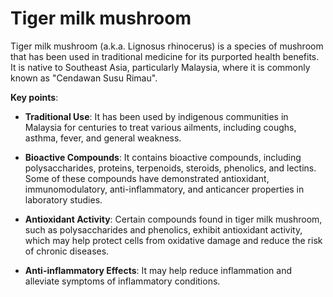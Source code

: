 # Tiger milk mushroom

Tiger milk mushroom (a.k.a. Lignosus rhinocerus) is a species of mushroom that has been used in traditional medicine for its purported health benefits. It is native to Southeast Asia, particularly Malaysia, where it is commonly known as "Cendawan Susu Rimau".

**Key points**:

* **Traditional Use**: It has been used by indigenous communities in Malaysia for centuries to treat various ailments, including coughs, asthma, fever, and general weakness.

* **Bioactive Compounds**: It contains bioactive compounds, including polysaccharides, proteins, terpenoids, steroids, phenolics, and lectins. Some of these compounds have demonstrated antioxidant, immunomodulatory, anti-inflammatory, and anticancer properties in laboratory studies.

* **Antioxidant Activity**: Certain compounds found in tiger milk mushroom, such as polysaccharides and phenolics, exhibit antioxidant activity, which may help protect cells from oxidative damage and reduce the risk of chronic diseases.

* **Anti-inflammatory Effects**: It may help reduce inflammation and alleviate symptoms of inflammatory conditions.
